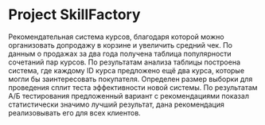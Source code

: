# Project SkillFactory
Рекомендательная система курсов, благодаря которой можно организовать допродажу в корзине и увеличить средний чек.
По данным о продажах за два года получена таблица популярности сочетаний пар курсов. По результатам анализа таблицы построена система, где каждому ID курса предложено ещё два курса, которые могли бы заинтересовать покупателя. Определен размер выборки для проведения сплит теста эффективности новой системы.  По результатам А/Б тестирования предложенный вариант с рекомендациями показал статистически значимо лучший результат, дана рекомендация реализовывать его для всех клиентов.
